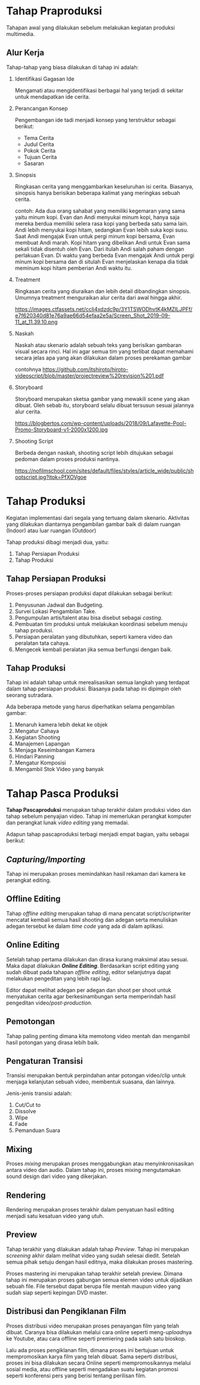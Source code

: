 # Tahap Praproduksi
Tahapan awal yang dilakukan sebelum melakukan kegiatan produksi multimedia.

## Alur Kerja
Tahap-tahap yang biasa dilakukan di tahap ini adalah:

1. Identifikasi Gagasan Ide

   Mengamati atau mengidentifikasi berbagai hal yang terjadi di sekitar untuk mendapatkan ide cerita.

2. Perancangan Konsep
   
   Pengembangan ide tadi menjadi konsep yang terstruktur sebagai berikut:
   - Tema Cerita
   - Judul Cerita
   - Pokok Cerita
   - Tujuan Cerita
   - Sasaran
  
3. Sinopsis
   
   Ringkasan cerita yang menggambarkan keseluruhan isi cerita.
   Biasanya, sinopsis hanya berisikan beberapa kalimat yang meringkas sebuah cerita. 

   contoh:
   Ada dua orang sahabat yang memiliki kegemaran yang sama yaitu minum kopi. Evan dan Andi menyukai minum kopi, hanya saja mereka berdua memiliki selera rasa kopi yang berbeda satu sama lain. Andi lebih menyukai kopi hitam, sedangkan Evan lebih suka kopi susu. Saat Andi mengajak Evan untuk pergi minum kopi bersama, Evan membuat Andi marah. Kopi hitam yang dibelikan Andi untuk Evan sama sekali tidak disentuh oleh Evan. Dari itulah Andi salah paham dengan perlakuan Evan. Di waktu yang berbeda Evan mengajak Andi untuk pergi minum kopi bersama dan di situlah Evan menjelaskan kenapa dia tidak meminum kopi hitam pemberian Andi waktu itu.

4. Treatment
   
   Ringkasan cerita yang diuraikan dan lebih detail dibandingkan sinopsis. Umumnya treatment menguraikan alur cerita dari awal hingga akhir.

   https://images.ctfassets.net/ccli4xdzdc9p/3Y1TSWODhvtK4kMZILJPFf/e7f620340d81e76a9ae66d54efaa2e5a/Screen_Shot_2019-09-11_at_11.39.10.png

5. Naskah
   
   Naskah atau skenario adalah sebuah teks yang berisikan gambaran visual secara rinci. Hal ini agar semua tim yang terlibat dapat memahami secara jelas apa yang akan dilakukan dalam proses perekaman gambar

   contohnya https://github.com/itshiroto/hiroto-videoscript/blob/master/projectreview%20revision%201.pdf

6. Storyboard
   
   Storyboard merupakan sketsa gambar yang mewakili scene yang akan dibuat. Oleh sebab itu, storyboard selalu dibuat tersusun sesuai jalannya alur cerita.

   https://blogbertos.com/wp-content/uploads/2018/09/Lafayette-Pool-Promo-Storyboard-v1-2000x1200.jpg

7. Shooting Script
   
   Berbeda dengan naskah, shooting script lebih ditujukan sebagai pedoman dalam proses produksi nantinya.
   
   https://nofilmschool.com/sites/default/files/styles/article_wide/public/shootscript.jpg?itok=PfXOVgoe

# Tahap Produksi
Kegiatan implementasi dari segala yang tertuang dalam skenario. Aktivitas yang dilakukan diantarnya pengambilan gambar baik di dalam ruangan (Indoor) atau luar ruangan (Outdoor)

Tahap produksi dibagi menjadi dua, yaitu:

1. Tahap Persiapan Produksi
2. Tahap Produksi

## Tahap Persiapan Produksi
Proses-proses persiapan produksi dapat dilakukan sebagai berikut:

1. Penyusunan Jadwal dan Budgeting.
2. Survei Lokasi Pengambilan Take.
3. Pengumpulan artis/talent atau bisa disebut sebagai *casting*.
4. Pembuatan tim produksi untuk melakukan koordinasi sebelum menuju tahap produksi.
5. Persiapan peralatan yang dibutuhkan, seperti kamera video dan peralatan tata cahaya.
6. Mengecek kembali peralatan jika semua berfungsi dengan baik.

## Tahap Produksi
Tahap ini adalah tahap untuk merealisasikan semua langkah yang terdapat dalam tahap persiapan produksi. Biasanya pada tahap ini dipimpin oleh seorang sutradara. 

Ada beberapa metode yang harus diperhatikan selama pengambilan gambar:

1. Menaruh kamera lebih dekat ke objek
2. Mengatur Cahaya
3. Kegiatan Shooting
4. Manajemen Lapangan
5. Menjaga Keseimbangan Kamera
6. Hindari Panning
7. Mengatur Komposisi
8. Mengambil Stok Video yang banyak

# Tahap Pasca Produksi
**Tahap Pascaproduksi** merupakan tahap terakhir dalam produksi video dan tahap sebelum penyajian video. Tahap ini memerlukan perangkat komputer dan perangkat lunak *video editing* yang memadai.

Adapun tahap pascaproduksi terbagi menjadi empat bagian, yaitu sebagai berikut:

## *Capturing/Importing*

Tahap ini merupakan proses memindahkan hasil rekaman dari kamera ke perangkat editing.

## Offline Editing

Tahap *offline editing* merupakan tahap di mana pencatat
script/scriptwriter mencatat kembali semua hasil shooting dan adegan serta menuliskan adegan tersebut ke dalam *time code* yang ada di dalam aplikasi.

## Online Editing

Setelah tahap pertama dilakukan dan dirasa kurang maksimal atau sesuai. Maka dapat dilakukan ***Online Editing***. Berdasarkan script editing yang sudah dibuat pada tahapan *offline editing*, editor selanjutnya dapat melakukan pengeditan yang lebih rapi lagi.

Editor dapat melihat adegan per adegan dan shoot per shoot untuk menyatukan cerita agar berkesinambungan serta memperindah hasil pengeditan video/*post-production*.

## Pemotongan

Tahap paling penting dimana kita memotong video mentah dan mengambil hasil potongan yang dirasa lebih baik.

## Pengaturan Transisi

Transisi merupakan bentuk perpindahan antar potongan video/clip untuk menjaga kelanjutan sebuah video, membentuk suasana, dan lainnya.

Jenis-jenis transisi adalah:

1.  Cut/Cut to
2.  Dissolve
3.  Wipe
4.  Fade
5.  Pemanduan Suara

## Mixing

Proses *mixing* merupakan proses menggabungkan atau menyinkronisasikan antara video dan audio. Dalam tahap ini, proses mixing mengutamakan sound design dari video yang dikerjakan.

## Rendering

Rendering merupakan proses terakhir dalam penyatuan hasil editing menjadi satu kesatuan video yang utuh.

## Preview

Tahap terakhir yang dilakukan adalah tahap *Preview*. Tahap ini merupakan *screening* akhir dalam melihat video yang sudah selesai diedit. Setelah semua pihak setuju dengan hasil editnya, maka dilakukan proses mastering.

Proses mastering ini merupakan tahap terakhir setelah preview. Dimana tahap ini merupakan proses gabungan semua elemen video untuk dijadikan sebuah file. File tersebut dapat berupa file mentah maupun video yang sudah siap seperti kepingan DVD master.

## Distribusi dan Pengiklanan Film

Proses distribusi video merupakan proses penayangan film yang telah dibuat. Caranya bisa dilakukan melalui cara online seperti meng-*upload*nya ke Youtube, atau cara offline seperti  premiering pada salah satu bioskop.

Lalu ada proses pengiklanan film, dimana proses ini bertujuan untuk mempromosikan karya film yang telah dibuat. Sama seperti distribusi, proses ini bisa dilakukan secara Online seperti mempromosikannya melalui sosial media, atau offline seperti mengadakan suatu kegiatan promosi seperti konferensi pers yang berisi tentang perilisan film.